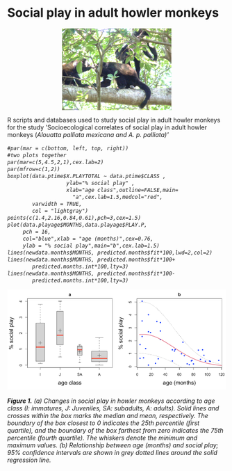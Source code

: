 # Social play in adult howler monkeys
<center>
    <img src="figures/two adult males and one adult female playing.png" width="50%" alt="" class="center" align="middle" alt="howler adult monkeys playing">
</center>
<p>
R scripts and databases used to study social play in adult howler monkeys for the study 'Socioecological correlates of social play in adult howler monkeys (<i>Alouatta palliata mexicana<i/> and <i>A. p. palliata<i/>)'
<p>  
    
```
#par(mar = c(bottom, left, top, right)) 
#two plots together
par(mar=c(5,4.5,2,1),cex.lab=2)
par(mfrow=c(1,2))
boxplot(data.ptime$X.PLAYTOTAL ~ data.ptime$CLASS ,
                   ylab="% social play" ,
                   xlab="age class",outline=FALSE,main=
                     "a",cex.lab=1.5,medcol="red",
        varwidth = TRUE,
        col = "lightgray")
points(c(1.4,2.16,0.84,0.61),pch=3,cex=1.5)
plot(data.playage$MONTHS,data.playage$PLAY.P,
     pch = 16,
     col="blue",xlab = "age (months)",cex=0.76, 
     ylab = "% social play",main="b",cex.lab=1.5)
lines(newdata.months$MONTHS, predicted.months$fit*100,lwd=2,col=2)
lines(newdata.months$MONTHS, predicted.months$fit*100+
        predicted.months.int*100,lty=3)
lines(newdata.months$MONTHS, predicted.months$fit*100-
        predicted.months.int*100,lty=3)
```

<img src="figures/fig1.png" alt="Simply Easy Learning">
<p>
<b>Figure 1.</b> (a) Changes in social play in howler monkeys according to age class (I: immatures, J: Juveniles, SA: subadults, A: adults). Solid lines and crosses within the box marks the median and mean, respectively. The boundary of the box closest to 0 indicates the 25th percentile (first quartile), and the boundary of the box farthest from zero indicates the 75th percentile (fourth quartile). The whiskers denote the minimum and maximum values. (b) Relationship between age (months) and social play; 95% confidence intervals are shown in grey dotted lines around the solid regression line.
    
   
